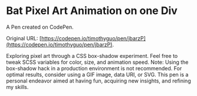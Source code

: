 # Bat Pixel Art Animation  on one Div

A Pen created on CodePen.

Original URL: [https://codepen.io/timothyguo/pen/jbarzP](https://codepen.io/timothyguo/pen/jbarzP).

Exploring pixel art through a CSS box-shadow experiment. Feel free to tweak SCSS variables for color, size, and animation speed. Note: Using the box-shadow hack in a production environment is not recommended. For optimal results, consider using a GIF image, data URI, or SVG. This pen is a personal endeavor aimed at having fun, acquiring new insights, and refining my skills.